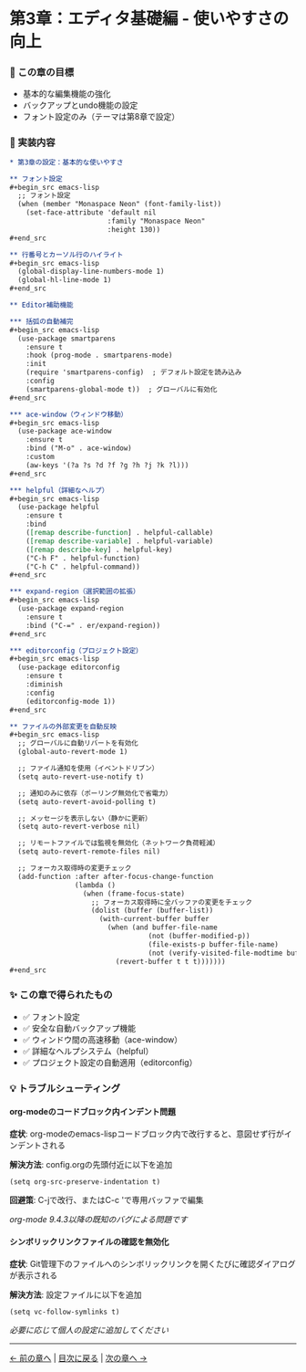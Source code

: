 # 第3章：エディタ基礎編 - 使いやすさの向上

### 🎯 この章の目標
- 基本的な編集機能の強化
- バックアップとundo機能の設定
- フォント設定のみ（テーマは第8章で設定）

### 📝 実装内容

```org
* 第3章の設定：基本的な使いやすさ

** フォント設定
#+begin_src emacs-lisp
  ;; フォント設定
  (when (member "Monaspace Neon" (font-family-list))
    (set-face-attribute 'default nil
                        :family "Monaspace Neon"
                        :height 130))
#+end_src

** 行番号とカーソル行のハイライト
#+begin_src emacs-lisp
  (global-display-line-numbers-mode 1)
  (global-hl-line-mode 1)
#+end_src

** Editor補助機能

*** 括弧の自動補完
#+begin_src emacs-lisp
  (use-package smartparens
    :ensure t
    :hook (prog-mode . smartparens-mode)
    :init
    (require 'smartparens-config)  ; デフォルト設定を読み込み
    :config
    (smartparens-global-mode t))  ; グローバルに有効化
#+end_src

*** ace-window（ウィンドウ移動）
#+begin_src emacs-lisp
  (use-package ace-window
    :ensure t
    :bind ("M-o" . ace-window)
    :custom
    (aw-keys '(?a ?s ?d ?f ?g ?h ?j ?k ?l)))
#+end_src

*** helpful（詳細なヘルプ）
#+begin_src emacs-lisp
  (use-package helpful
    :ensure t
    :bind
    ([remap describe-function] . helpful-callable)
    ([remap describe-variable] . helpful-variable)
    ([remap describe-key] . helpful-key)
    ("C-h F" . helpful-function)
    ("C-h C" . helpful-command))
#+end_src

*** expand-region（選択範囲の拡張）
#+begin_src emacs-lisp
  (use-package expand-region
    :ensure t
    :bind ("C-=" . er/expand-region))
#+end_src

*** editorconfig（プロジェクト設定）
#+begin_src emacs-lisp
  (use-package editorconfig
    :ensure t
    :diminish
    :config
    (editorconfig-mode 1))
#+end_src

** ファイルの外部変更を自動反映
#+begin_src emacs-lisp
  ;; グローバルに自動リバートを有効化
  (global-auto-revert-mode 1)

  ;; ファイル通知を使用（イベントドリブン）
  (setq auto-revert-use-notify t)

  ;; 通知のみに依存（ポーリング無効化で省電力）
  (setq auto-revert-avoid-polling t)

  ;; メッセージを表示しない（静かに更新）
  (setq auto-revert-verbose nil)

  ;; リモートファイルでは監視を無効化（ネットワーク負荷軽減）
  (setq auto-revert-remote-files nil)

  ;; フォーカス取得時の変更チェック
  (add-function :after after-focus-change-function
                (lambda ()
                  (when (frame-focus-state)
                    ;; フォーカス取得時に全バッファの変更をチェック
                    (dolist (buffer (buffer-list))
                      (with-current-buffer buffer
                        (when (and buffer-file-name
                                  (not (buffer-modified-p))
                                  (file-exists-p buffer-file-name)
                                  (not (verify-visited-file-modtime buffer)))
                          (revert-buffer t t t)))))))
#+end_src
```

### ✨ この章で得られたもの
- ✅ フォント設定
- ✅ 安全な自動バックアップ機能
- ✅ ウィンドウ間の高速移動（ace-window）
- ✅ 詳細なヘルプシステム（helpful）
- ✅ プロジェクト設定の自動適用（editorconfig）

### 💡 トラブルシューティング

#### org-modeのコードブロック内インデント問題
**症状**: org-modeのemacs-lispコードブロック内で改行すると、意図せず行がインデントされる

**解決方法**: config.orgの先頭付近に以下を追加
```elisp
(setq org-src-preserve-indentation t)
```

**回避策**: C-jで改行、またはC-c 'で専用バッファで編集

*org-mode 9.4.3以降の既知のバグによる問題です*

#### シンボリックリンクファイルの確認を無効化
**症状**: Git管理下のファイルへのシンボリックリンクを開くたびに確認ダイアログが表示される

**解決方法**: 設定ファイルに以下を追加
```elisp
(setq vc-follow-symlinks t)
```

*必要に応じて個人の設定に追加してください*

---

[← 前の章へ](03_package.md) | [目次に戻る](00_introduction.md) | [次の章へ →](05_evil.md)
